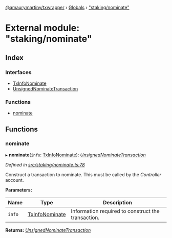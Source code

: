 [@amaurymartiny/txwrapper](../README.md) › [Globals](../globals.md) › ["staking/nominate"](_staking_nominate_.md)

# External module: "staking/nominate"

## Index

### Interfaces

* [TxInfoNominate](../interfaces/_staking_nominate_.txinfonominate.md)
* [UnsignedNominateTransaction](../interfaces/_staking_nominate_.unsignednominatetransaction.md)

### Functions

* [nominate](_staking_nominate_.md#nominate)

## Functions

###  nominate

▸ **nominate**(`info`: [TxInfoNominate](../interfaces/_staking_nominate_.txinfo.md)): *[UnsignedNominateTransaction](../interfaces/_staking_nominate_.unsignednominatetransaction.md)*

<!-- TODO: update with commit once made -->
*Defined in [src/staking/nominate.ts:78](https://github.com/amaurymartiny/polkadotjs-wrapper/blob/91a53f7/src/staking/nominate.ts#L78)*

Construct a transaction to nominate. This must be called by the _Controller_ account.

**Parameters:**

Name | Type | Description |
------ | ------ | ------ |
`info` | [TxInfoNominate](../interfaces/_staking_nominate_.txinfonominate.md) | Information required to construct the transaction. |

**Returns:** *[UnsignedNominateTransaction](../interfaces/_staking_nominate_.unsignednominatetransaction.md)*
